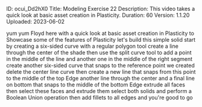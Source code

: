 ID: ocui_Dd2hX0
Title: Modeling Exercise 22
Description: This video takes a quick look at basic asset creation in Plasticity.
Duration: 60
Version: 1.1.20
Uploaded: 2023-06-02

yum yum
Floyd here with a quick look at basic
asset creation in Plasticity to
Showcase some of the features of
Plasticity let's build this simple solid
start by creating a six-sided curve with
a regular polygon tool create a line
through the center of the shade then use
the split curve tool to add a point in
the middle of the line and another one
in the middle of the right segment
create another six-sided curve that
snaps to the reference point we created
delete the center line curve then create
a new line that snaps from this point to
the middle of the top Edge another line
through the center and a final line on
bottom that snaps to the middle of the
bottom Edge extrude all faces then
select these faces and extrude them
select both solids and perform a Boolean
Union operation
then add fillets to all edges and you're
good to go

